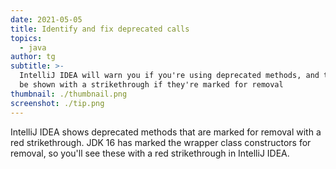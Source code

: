 ```yaml
---
date: 2021-05-05
title: Identify and fix deprecated calls
topics:
  - java
author: tg
subtitle: >-
  IntelliJ IDEA will warn you if you're using deprecated methods, and they will
  be shown with a strikethrough if they're marked for removal
thumbnail: ./thumbnail.png
screenshot: ./tip.png
---
```


IntelliJ IDEA shows deprecated methods that are marked for removal with a red strikethrough. JDK 16 has marked the wrapper class constructors for removal, so you'll see these with a red strikethrough in IntelliJ IDEA.
